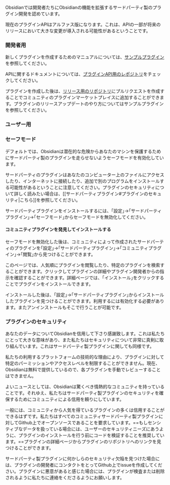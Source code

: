 Obsidianでは開発者たちにObsidianの機能を拡張するサードパーティ製のプラグイン開発を認めています。

現在のプラグインAPIはアルファス版になります。これは、APIの一部が将来のリリースにおいて大きな変更が導入される可能性があるということです。

### 開発者用

新しくプラグインを作成するためのマニュアルについては、[サンプルプラグイン](https://github.com/obsidianmd/obsidian-sample-plugin)を参照してください。

APIに関するドキュメントについては、[プラグインAPI用のレポジトリ](https://github.com/obsidianmd/obsidian-api)をチェックしてください。

プラグインを作成した後は、[リリース用のリポジトリ](https://github.com/obsidianmd/obsidian-releases)にプルリクエストを作成することでコミュニティのプラグインマーケットプレイスに追加することができます。プラグインのリリースアップデートのやり方についてはサンプルプラグインを参照してください。

### ユーザー用

### セーフモード

デフォルトでは、Obsidianは潜在的な危険からあなたのマシンを保護するためにサードパーティ製のプラグインを走らせないようセーフモードを有効化しています。

サードパーティのプラグインはあなたのコンピューター上のファイルにアクセスしたり、インターネットに接続したり、追加で別のプログラムをインストールする可能性があるということに注意してください。プラグインのセキュリティについて詳しく読みたい場合は、[[サードパーティプラグイン#プラグインのセキュリティ|こちら]]を参照してください。

サードパーティプラグインをインストールするには、｢設定｣->｢サードパーティプラグイン｣->｢セーフモード｣からセーフモードを無効化してください。

#### コミュニティプラグインを発見してインストールする

セーフモードを無効化した後は、コミュニティによって作成されたサードパーティのプラグインを｢設定｣->｢サードパーティプラグイン｣->｢コミュニティプラグイン｣->｢閲覧｣から見つけることができます。

このページでは、人気順にプラグインを閲覧したり、特定のプラグインを検索することができます。クリックしてプラグインの詳細やプラグイン開発者からの指示を確認することができます。詳細ページでは、｢インストール｣をクリックすることでプラグインをインストールできます。

インストールした後は、｢設定｣->｢サードパーティプラグイン｣からインストールしたプラグインを見つけることができます。利用するには有効化する必要があります。またアンインストールもそこで行うことが可能です。

### プラグインのセキュリティ

あなたのデータについてObsidianを信用して下さり感謝致します。これは私たちにとって大きな意味があり、また私たちはセキュリティについて非常に真剣に取り組んでいます。これはサードパーティ製プラグインに関しても同様です。

私たちの利用するプラットフォームの技術的な理由により、プラグインに対して特定のパーミッションやアクセスレベルを制限することができません。現在、Obsidianは無料で提供しているので、各プラグインを手動でレビューすることはできません。

よいニュースとしては、Obsidianは驚くべき情熱的なコミュニティを持っていることです。それゆえ、私たちはサードパーティ製プラグインのセキュリティを確保するためにコミュニティによる信用を頼りにしています。

一般には、コミュニティから人気を得ているプラグインの多くは信用することができるはずです。私たちはすべてのコミュニティサードパーティ製プラグインに対してGithub上でオープンソースであることを要求しています。==もしセンシティブなデータを扱っている場合には、ユーザーのセキュリティニーズにあうように、プラグインのインストールを行う前にコードを検証することを推奨しています。==プラグインの詳細ページからプラグインのリポジトリへのリンクを見つけることができます。

サードパーティ製プラグインに何かしらのセキュリティ欠陥を見つけた場合には、プラグインの開発者にコンタクトをとってGithub上でissueを作成してください。プラグインに悪意があると感じた場合には、プラグインが検査または削除されるように私たちに連絡をくださるようにお願いします。